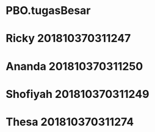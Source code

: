 # PBO.tugasBesar
# Ricky     201810370311247
# Ananda     201810370311250
# Shofiyah  201810370311249
# Thesa     201810370311274
